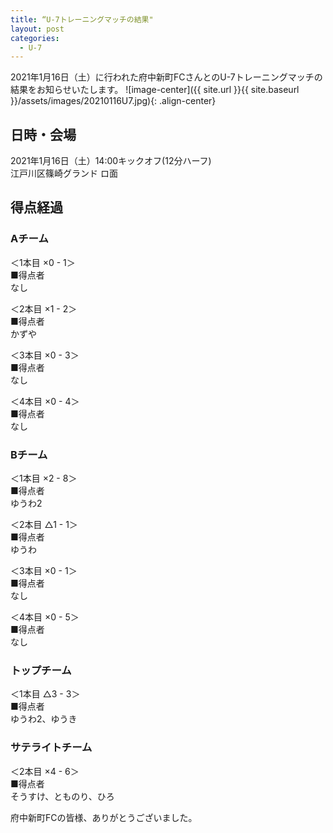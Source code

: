 ```yaml
---
title: “U-7トレーニングマッチの結果"
layout: post
categories:
  - U-7
---
```


2021年1月16日（土）に行われた府中新町FCさんとのU-7トレーニングマッチの結果をお知らせいたします。
![image-center]({{ site.url }}{{ site.baseurl }}/assets/images/20210116U7.jpg){: .align-center}

## 日時・会場

2021年1月16日（土）14:00キックオフ(12分ハーフ)<br>
江戸川区篠崎グランド ロ面

## 得点経過

### Aチーム

＜1本目 ×0 - 1＞<br>
■得点者<br>
なし

＜2本目 ×1 - 2＞<br>
■得点者<br>
かずや

＜3本目 ×0 - 3＞<br>
■得点者<br>
なし

＜4本目 ×0 - 4＞<br>
■得点者<br>
なし

### Bチーム

＜1本目 ×2 - 8＞<br>
■得点者<br>
ゆうわ2

＜2本目 △1 - 1＞<br>
■得点者<br>
ゆうわ

＜3本目 ×0 - 1＞<br>
■得点者<br>
なし

＜4本目 ×0 - 5＞<br>
■得点者<br>
なし

### トップチーム

＜1本目 △3 - 3＞<br>
■得点者<br>
ゆうわ2、ゆうき

### サテライトチーム

＜2本目 ×4 - 6＞<br>
■得点者<br>
そうすけ、とものり、ひろ


府中新町FCの皆様、ありがとうございました。
